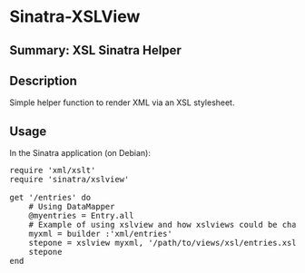Sinatra-XSLView
===============

## Summary: XSL Sinatra Helper

## Description

Simple helper function to render XML via an XSL stylesheet.


## Usage

In the Sinatra application (on Debian):

<pre class="sh_ruby">
require 'xml/xslt'
require 'sinatra/xslview'

get '/entries' do
    # Using DataMapper
    @myentries = Entry.all
    # Example of using xslview and how xslviews could be chained together
    myxml = builder :'xml/entries'
    stepone = xslview myxml, '/path/to/views/xsl/entries.xsl', {"param" => "value"}
    stepone
end
</pre>


